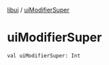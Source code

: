 [libui](index.md) / [uiModifierSuper](./ui-modifier-super.md)

# uiModifierSuper

`val uiModifierSuper: Int`